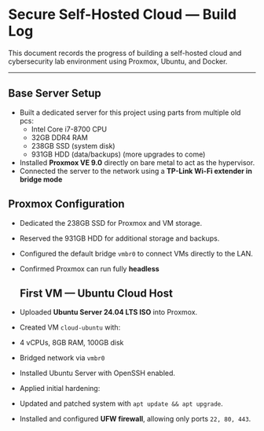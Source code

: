 # Secure Self-Hosted Cloud — Build Log

This document records the progress of building a self-hosted cloud and cybersecurity lab environment using Proxmox, Ubuntu, and Docker.

---

## Base Server Setup
- Built a dedicated server for this project using parts from multiple old pcs:
  - Intel Core i7-8700 CPU  
  - 32GB DDR4 RAM
  - 238GB SSD (system disk)
  - 931GB HDD (data/backups)
    (more upgrades to come)
- Installed **Proxmox VE 9.0** directly on bare metal to act as the hypervisor.  
- Connected the server to the network using a **TP-Link Wi-Fi extender in bridge mode**

## Proxmox Configuration
- Dedicated the 238GB SSD for Proxmox and VM storage.  
- Reserved the 931GB HDD for additional storage and backups.  
- Configured the default bridge `vmbr0` to connect VMs directly to the LAN.  
- Confirmed Proxmox can run fully **headless**

  ## First VM — Ubuntu Cloud Host
- Uploaded **Ubuntu Server 24.04 LTS ISO** into Proxmox.  
- Created VM `cloud-ubuntu` with:
- 4 vCPUs, 8GB RAM, 100GB disk  
- Bridged network via `vmbr0`  
- Installed Ubuntu Server with OpenSSH enabled.  
- Applied initial hardening:
- Updated and patched system with `apt update && apt upgrade`.  
- Installed and configured **UFW firewall**, allowing only ports `22, 80, 443`.  
